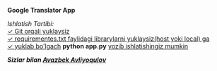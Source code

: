 <b>Google Translator App</b>

<i>Ishlatish Tartibi:</i></br>
<u>✓ Git orqali yuklaysiz</u></br>
<u>✓ requirementes.txt faylidagi librarylarni yuklaysiz(host yoki local) ga</u><br>
<u>✓ yuklab bo'lgach</u> <b>python app.py</b> <u>yozib ishlatishingiz mumkin</u>

<b><i> Sizlar bilan <a href = 't.me/bkcoder'>Avazbek Avliyoqulov</a></b>
